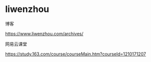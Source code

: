# liwenzhou

博客

https://www.liwenzhou.com/archives/

网易云课堂

https://study.163.com/course/courseMain.htm?courseId=1210171207
